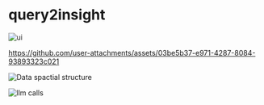 # query2insight

![ui](https://github.com/user-attachments/assets/731ab513-591f-4b60-9b22-88676a4fe831)


https://github.com/user-attachments/assets/03be5b37-e971-4287-8084-93893323c021

![Data spactial structure](https://github.com/user-attachments/assets/a00294e4-089b-42de-92a6-d178eb93a65a)

![llm calls](https://github.com/user-attachments/assets/f67854ef-d5ce-4059-808e-dce323e5ac73)
 
